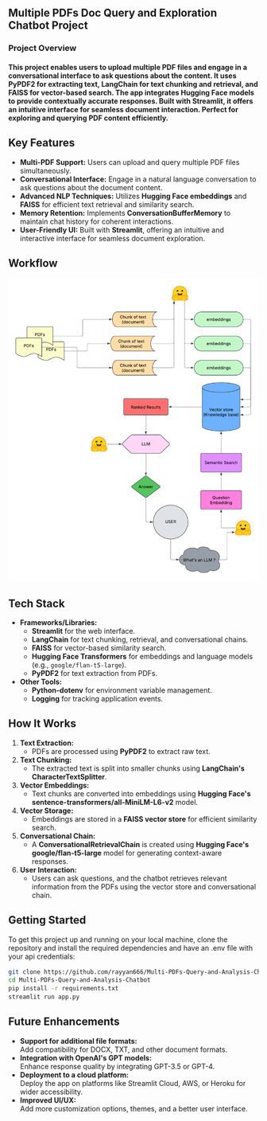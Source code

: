 ## Multiple PDFs Doc Query and Exploration Chatbot Project

### Project Overview
#### This project enables users to upload multiple PDF files and engage in a conversational interface to ask questions about the content. It uses PyPDF2 for extracting text, LangChain for text chunking and retrieval, and FAISS for vector-based search. The app integrates Hugging Face models to provide contextually accurate responses. Built with Streamlit, it offers an intuitive interface for seamless document interaction. Perfect for exploring and querying PDF content efficiently.


## Key Features
- **Multi-PDF Support:** Users can upload and query multiple PDF files simultaneously.  
- **Conversational Interface:** Engage in a natural language conversation to ask questions about the document content.  
- **Advanced NLP Techniques:** Utilizes **Hugging Face embeddings** and **FAISS** for efficient text retrieval and similarity search.  
- **Memory Retention:** Implements **ConversationBufferMemory** to maintain chat history for coherent interactions.  
- **User-Friendly UI:** Built with **Streamlit**, offering an intuitive and interactive interface for seamless document exploration.  

## Workflow

![alt text](<chat diagram.png>)


## Tech Stack
- **Frameworks/Libraries:**  
  - **Streamlit** for the web interface.  
  - **LangChain** for text chunking, retrieval, and conversational chains.  
  - **FAISS** for vector-based similarity search.  
  - **Hugging Face Transformers** for embeddings and language models (e.g., `google/flan-t5-large`).  
  - **PyPDF2** for text extraction from PDFs.  
- **Other Tools:**  
  - **Python-dotenv** for environment variable management.  
  - **Logging** for tracking application events.  


## How It Works
1. **Text Extraction:**  
   - PDFs are processed using **PyPDF2** to extract raw text.  
2. **Text Chunking:**  
   - The extracted text is split into smaller chunks using **LangChain's CharacterTextSplitter**.  
3. **Vector Embeddings:**  
   - Text chunks are converted into embeddings using **Hugging Face's sentence-transformers/all-MiniLM-L6-v2** model.  
4. **Vector Storage:**  
   - Embeddings are stored in a **FAISS vector store** for efficient similarity search.  
5. **Conversational Chain:**  
   - A **ConversationalRetrievalChain** is created using **Hugging Face's google/flan-t5-large** model for generating context-aware responses.  
6. **User Interaction:**  
   - Users can ask questions, and the chatbot retrieves relevant information from the PDFs using the vector store and conversational chain.  

## Getting Started

To get this project up and running on your local machine, clone the repository and install the required dependencies and have an .env file with your api credentials:

```bash
git clone https://github.com/rayyan666/Multi-PDFs-Query-and-Analysis-Chatbot.git
cd Multi-PDFs-Query-and-Analysis-Chatbot
pip install -r requirements.txt
streamlit run app.py
```

## Future Enhancements
- **Support for additional file formats:**  
  Add compatibility for DOCX, TXT, and other document formats.  
- **Integration with OpenAI's GPT models:**  
  Enhance response quality by integrating GPT-3.5 or GPT-4.  
- **Deployment to a cloud platform:**  
  Deploy the app on platforms like Streamlit Cloud, AWS, or Heroku for wider accessibility.  
- **Improved UI/UX:**  
  Add more customization options, themes, and a better user interface.  